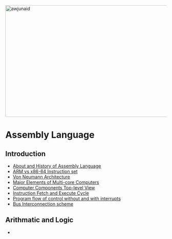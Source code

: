 <img align = "" src="https://github.com/thewitcher21/Hacking-Tools/blob/master/Assembly%20language/New%20Assembly%20Work/Images/tumblr_f96690d4277b529a25bba2ff7decf859_222a3e45_400.webp" width="1000" height="350" alt="awjunaid">

# Assembly Language

## Introduction

- [About and History of Assembly Language](https://github.com/thewitcher21/Hacking-Tools/blob/master/Assembly%20language/New%20Assembly%20Work/Assembly%20Language/about%20and%20history%20of%20assembly%20language.md)
- [ARM vs x86-64 Instruction set](https://github.com/aw-junaid/Hacking-Tools/blob/master/Assembly%20language/New%20Assembly%20Work/Assembly%20Language/ARM%20vs%20x86-64%20Instruction%20set.md)
- [Von Neumann Architecture](https://github.com/aw-junaid/Hacking-Tools/blob/master/Assembly%20language/New%20Assembly%20Work/Assembly%20Language/Von%20Neumann%20architecture.md)
- [Major Elements of Multi-core Computers](https://github.com/aw-junaid/Hacking-Tools/blob/master/Assembly%20language/New%20Assembly%20Work/Assembly%20Language/Major%20Elements%20of%20Multi-core%20Computers.md)
- [Computer Components Top-level View](https://github.com/aw-junaid/Hacking-Tools/blob/master/Assembly%20language/New%20Assembly%20Work/Assembly%20Language/Computer%20Components%20Top-level%20View.md)
- [Instruction Fetch and Execute Cycle](https://github.com/aw-junaid/Hacking-Tools/blob/master/Assembly%20language/New%20Assembly%20Work/Assembly%20Language/Instruction%20Fetch%20and%20Execute%20Cycle.md)
- [Program flow of control without and with interrupts](https://github.com/aw-junaid/Hacking-Tools/blob/master/Assembly%20language/New%20Assembly%20Work/Assembly%20Language/Program%20flow%20of%20control%20without%20and%20with%20interrupts.md)
- [Bus Interconnection scheme](https://github.com/aw-junaid/Hacking-Tools/blob/master/Assembly%20language/New%20Assembly%20Work/Assembly%20Language/Bus%20Interconnection%20scheme.md)

## Arithmatic and Logic

- []()
